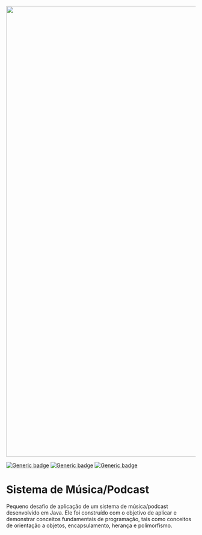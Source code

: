 <p align="center">
  <img src="https://github.com/jessiferreira/buscador/assets/121064773/122fb653-c687-4b87-9911-19810286371a" alt="imagem-alura" width="1200px">
</p>

[![Generic badge](https://img.shields.io/badge/TECNOLOGIA-Java-8700A2.svg)](https://shields.io/)&nbsp;[![Generic badge](https://img.shields.io/badge/IDE-IntelliJ_IDEA-8700A2.svg)](https://shields.io/)&nbsp;[![Generic badge](https://img.shields.io/badge/STATUS-Concluído-8700A2.svg)](https://shields.io/)

# Sistema de Música/Podcast
Pequeno desafio de aplicação de um sistema de música/podcast desenvolvido em Java. Ele foi construído com o objetivo de aplicar e demonstrar conceitos fundamentais de programação, 
tais como conceitos de orientação a objetos, encapsulamento, herança e polimorfismo.



